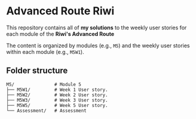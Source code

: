 # Advanced Route Riwi

This repository contains all of **my solutions** to the weekly user stories for each module of the **Riwi's Advanced Route** 

The content is organized by modules (e.g., `M5`) and the weekly user stories within each module (e.g., `M5W1`).

## Folder structure

```
M5/               # Module 5
├── M5W1/         # Week 1 User story.
├── M5W2/         # Week 2 User story.
├── M5W3/         # Week 3 User story.
├── M5W5/         # Week 5 User story.
└── Assessment/   # Assessment
```
